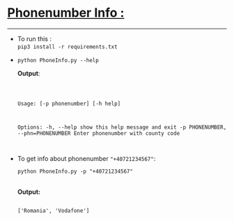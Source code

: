 # <a href = "https://github.com/Gowthaman1401/Python/blob/master/PhoneInfo/PhoneInfo.py">Phonenumber Info :</a>
<hr = "75%" >
<ul>
<li>To run this :<br><code>pip3 install -r requirements.txt</code></li>
<li>
<pre><code>python PhoneInfo.py --help
</code></pre>
<strong>Output</strong>:
<pre><code>

Usage:  [-p phonenumber] [-h help]

Options:
  -h,             --help             show this help message and exit
  -p PHONENUMBER, --phn=PHONENUMBER  Enter phonenumber with county code                     
</code></pre>
</li>
<li>To get info about phonenumber <code>"+40721234567"</code>:
<pre><code>python PhoneInfo.py -p "+40721234567"
</code></pre><br>
<strong>Output:</strong>
<pre><code>
['Romania', 'Vodafone']
</code></pre>
</ul>
